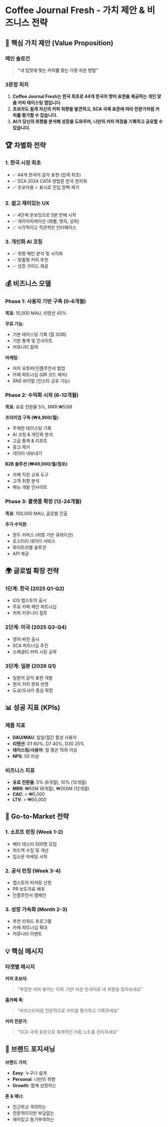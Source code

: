 # Coffee Journal Fresh - 가치 제안 & 비즈니스 전략

## 🎯 핵심 가치 제안 (Value Proposition)

### 메인 슬로건
> **"내 입맛에 맞는 커피를 찾는 가장 쉬운 방법"**

### 3문장 피치
1. **Coffee Journal Fresh는 한국 최초로 44개 한국어 향미 표현을 제공하는 개인 맞춤 커피 테이스팅 앱입니다.**
2. **초보자도 쉽게 자신의 커피 취향을 발견하고, SCA 국제 표준에 따라 전문가처럼 커피를 평가할 수 있습니다.**
3. **AI가 당신의 취향을 분석해 성장을 도와주며, 나만의 커피 여정을 기록하고 공유할 수 있습니다.**

## 🏆 차별화 전략

### 1. **한국 시장 최초**
- ✅ 44개 한국어 감각 표현 (업계 최초)
- ✅ SCA 2024 CATA 방법론 한국 현지화
- ✅ 초보자용 ⭐ 표시로 진입 장벽 제거

### 2. **쉽고 재미있는 UX**
- ✅ 4단계 온보딩으로 5분 만에 시작
- ✅ 게이미피케이션 (레벨, 뱃지, 성취)
- ✅ 시각적이고 직관적인 인터페이스

### 3. **개인화 AI 코칭**
- ✅ 취향 패턴 분석 및 시각화
- ✅ 맞춤형 커피 추천
- ✅ 성장 가이드 제공

## 💰 비즈니스 모델

### Phase 1: 사용자 기반 구축 (0-6개월)
**목표**: 10,000 MAU, 리텐션 40%

**무료 기능**:
- 기본 테이스팅 기록 (월 30회)
- 기본 통계 및 인사이트
- 커뮤니티 참여

**마케팅**:
- 커피 유튜버/인플루언서 협업
- 카페 파트너십 (QR 코드 배치)
- SNS 바이럴 (인스타 공유 기능)

### Phase 2: 수익화 시작 (6-12개월)
**목표**: 유료 전환율 5%, MRR ₩50M

**프리미엄 구독 (₩4,900/월)**:
- 무제한 테이스팅 기록
- AI 코칭 & 개인화 분석
- 고급 통계 & 리포트
- 광고 제거
- 데이터 내보내기

**B2B 솔루션 (₩49,000/월/점포)**:
- 카페 직원 교육 도구
- 고객 취향 분석
- 메뉴 개발 인사이트

### Phase 3: 플랫폼 확장 (12-24개월)
**목표**: 100,000 MAU, 글로벌 진출

**추가 수익원**:
- 원두 커머스 (취향 기반 큐레이션)
- 로스터리 데이터 서비스
- 화이트라벨 솔루션
- API 제공

## 🌍 글로벌 확장 전략

### 1단계: 한국 (2025 Q1-Q2)
- iOS 앱스토어 출시
- 주요 카페 체인 파트너십
- 커피 커뮤니티 침투

### 2단계: 미국 (2025 Q3-Q4)
- 영어 버전 출시
- SCA 파트너십 추진
- 스페셜티 커피 시장 공략

### 3단계: 일본 (2026 Q1)
- 일본어 감각 표현 개발
- 현지 커피 문화 반영
- 도쿄/오사카 중심 확장

## 📊 성공 지표 (KPIs)

### 제품 지표
- **DAU/MAU**: 일일/월간 활성 사용자
- **리텐션**: D1 60%, D7 40%, D30 25%
- **테이스팅/사용자**: 월 평균 15회 이상
- **NPS**: 50 이상

### 비즈니스 지표
- **유료 전환율**: 5% (6개월), 10% (12개월)
- **MRR**: ₩50M (6개월), ₩200M (12개월)
- **CAC**: < ₩5,000
- **LTV**: > ₩50,000

## 🚀 Go-to-Market 전략

### 1. **소프트 런칭** (Week 1-2)
- 베타 테스터 500명 모집
- 피드백 수집 및 개선
- 입소문 마케팅 시작

### 2. **공식 런칭** (Week 3-4)
- 앱스토어 피처링 신청
- PR 보도자료 배포
- 인플루언서 캠페인

### 3. **성장 가속화** (Month 2-3)
- 추천 리워드 프로그램
- 카페 파트너십 확대
- 커뮤니티 이벤트

## 💡 핵심 메시지

### 타겟별 메시지

**커피 초보자**: 
> "복잡한 커피 용어는 이제 그만! 쉬운 한국어로 내 취향을 찾아보세요"

**홈카페 족**:
> "바리스타처럼 전문적으로 커피를 평가하고 기록하세요"

**커피 전문가**:
> "SCA 국제 표준으로 체계적인 커핑 노트를 관리하세요"

## 🎨 브랜드 포지셔닝

**브랜드 가치**:
- **Easy**: 누구나 쉽게
- **Personal**: 나만의 취향
- **Growth**: 함께 성장하는

**톤 & 매너**:
- 친근하고 격려하는
- 전문적이지만 부담없는
- 재미있고 동기부여하는